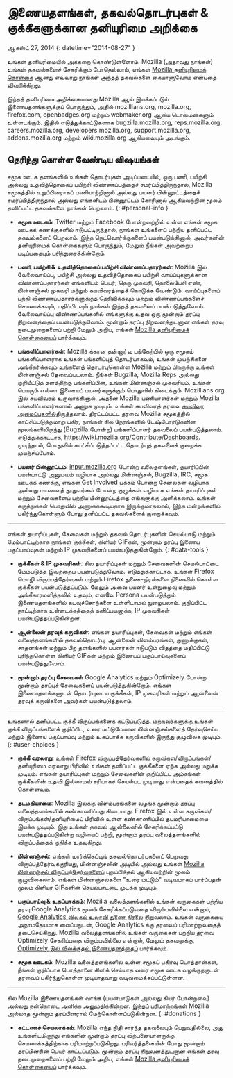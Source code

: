 # இணையதளங்கள், தகவல்தொடர்புகள் & குக்கீகளுக்கான தனியுரிமை அறிக்கை

ஆகஸ்ட் 27, 2014
{: datetime="2014-08-27" }

உங்கள் தனியுரிமையில் அக்கறை கொண்டுள்ளோம். Mozilla (அதாவது நாங்கள்) உங்கள் தகவல்களைச் சேகரிக்கும் போதெல்லாம், எங்கள் [Mozilla தனியுரிமைக் கொள்கை](https://www.mozilla.org/privacy/) ஆனது எவ்வாறு நாங்கள் அந்தத் தகவல்களை கையாளுவோம் என்பதை விவரிக்கிறது.

இந்தத் தனியுரிமை அறிக்கையானது Mozilla ஆல் இயக்கப்படும் இணையதளங்களுக்குப் பொருந்தும், அதில் mozillians.org, mozilla.org, firefox.com, openbadges.org மற்றும் webmaker.org ஆகிய டொமைன்களும் உள்ளடங்கும். இதில் எடுத்துக்காட்டுகளாக bugzilla.mozilla.org, reps.mozilla.org, careers.mozilla.org, developers.mozilla.org, support.mozilla.org, addons.mozilla.org மற்றும் wiki.mozilla.org ஆகியவையும் அடங்கும்.

## தெரிந்து கொள்ள வேண்டிய விஷயங்கள்

சமூக ஊடக தளங்களில் உங்கள் தொடர்புகள் அடிப்படையில், ஒரு பணி, பயிற்சி அல்லது உதவித்தொகைப் பயிற்சி விண்ணப்பத்தைச் சமர்ப்பித்திருந்தால், Mozilla சமூகத்தில் உறுப்பினராகப் பணியாற்றினால் அல்லது பயனர் பின்னூட்டத்தைச் சமர்ப்பித்திருந்தால் அல்லது எங்களிடம் பின்னூட்டம் கோரினால் ஆகியவற்றின் மூலம் தனிப்பட்ட தகவல்களை நாங்கள் பெறலாம். 
{: #personal-info }

* **சமூக ஊடகம்**: Twitter மற்றும் Facebook போன்றவற்றில் உள்ள எங்கள் சமூக ஊடகக் கணக்குகளில் ஈடுபட்டிருந்தால், நாங்கள் உங்களைப் பற்றிய தனிப்பட்ட தகவல்களைப் பெறலாம். இந்த நெட்வொர்க்குகளைப் பயன்படுத்தினால், அவர்களின் தனியுரிமைக் கொள்கைகளும் பொருந்தும், மேலும் நீங்கள் அவற்றைப் படிப்பதையும் பரிந்துரைக்கின்றோம்.  

* **பணி, பயிற்சி & உதவித்தொகைப் பயிற்சி விண்ணப்பதாரர்கள்**: Mozilla இல் வேலைவாய்ப்பு, பயிற்சி அல்லது உதவித்தொகைப் பயிற்சி வாய்ப்புகளுக்கான விண்ணப்பதாரர்கள் எங்களிடம் பெயர், தெரு முகவரி, தொலைபேசி எண், மின்னஞ்சல் முகவரி மற்றும் சுயவிவரத்தைக் கொடுக்க வேண்டும். வாய்ப்புகளைப் பற்றி விண்ணப்பதாரர்களுக்குத் தெரிவிக்கவும் மற்றும் விண்ணப்பங்களைச் செயலாக்கவும், மதிப்பிடவும் நாங்கள் இந்தத் தகவலைப் பயன்படுத்துவோம். வேலைவாய்ப்பு விண்ணப்பங்களில் எங்களுக்கு உதவ ஒரு மூன்றாம் தரப்பு நிறுவனத்தைப் பயன்படுத்துவோம். மூன்றாம் தரப்பு நிறுவனத்துடனான எங்கள் தரவு நடைமுறைகளைப் பற்றி மேலும் அறிய, எங்கள் [Mozilla தனியுரிமைக் கொள்கையைப்](https://www.mozilla.org/privacy/) பார்க்கவும்.

* **பங்களிப்பாளர்கள்**: Mozilla க்கான தன்னார்வ பங்கேற்பில் ஒரு சமூகம் பங்களிப்பாளராக உங்கள் பங்களிப்புத் தொடர்பாகவும், உங்கள் முயற்சிகளை அங்கீகரிக்கவும் உங்களைத் தொடர்புகொள்ள Mozilla மற்றும் பிறருக்கு உங்கள் மின்னஞ்சல் தேவைப்படலாம். நீங்கள் Bugzilla, Mozilla Reps அல்லது குறியீட்டுத் தளத்திற்கு பங்களிப்பின், உங்கள் மின்னஞ்சல் முகவரியும், உங்கள் பெயரும் எல்லா இணையப் பயனர்களுக்கும் பொதுவில் கிடைக்கும். Mozillians.org இல் சுயவிவரம் உருவாக்கினால், அதனை Mozilla பணியாளர்கள் மற்றும் Mozilla பங்களிப்பாளர்களால் அணுக முடியும். உங்கள் சுயவிவரத் தரவை [சுயவிவர அமைப்புகளில்](https://mozillians.org/user/edit)திருத்தலாம். திரட்டப்பட்ட தரவை Mozilla சமூகத்தில் காட்சிப்படுத்துமாறு பகிர, நாங்கள் சில நேரங்களில் டேஷ்போர்டுகளின் மூலங்களிலிருந்து (Bugzilla போன்ற) பங்களிப்பாளர் தகவலைப் பயன்படுத்தலாம். எடுத்துக்காட்டாக, <https://wiki.mozilla.org/Contribute/Dashboards>. முடிந்தால், பொதுவில் காட்சிப்படுத்தப்பட்ட தொடர்புத் தகவலைக் குறைக்க முயற்சிப்போம்.

* **பயனர் பின்னூட்டம்**:  [input.mozilla.org](https://input.mozilla.org/) போன்ற வலைதளங்கள், தயாரிப்பின் பயன்பாட்டு அனுபவம் வழியாக அல்லது மின்னஞ்சல், Bugzilla, IRC, சமூக ஊடகக் கணக்கு, எங்கள் Get Involved பக்கம் போன்ற சேனல்கள் வழியாக அல்லது மாணவத் தூதுவர்கள் போன்ற குழுக்கள் வழியாக எங்கள் தயாரிப்புகள் மற்றும் சேவைகளைப் பற்றிய பின்னூட்டத்தை எங்களுக்கு அளிக்கலாம். உங்கள் கருத்துக்கள் பொதுவில் அணுகக்கூடியதாக இருக்குமாதலால், இந்த மன்றங்களில் பகிர்ந்துகொள்ளும் போது தனிப்பட்ட தகவல்களைக் குறைக்கவும்.

---------------------------------------

எங்கள் தயாரிப்புகள், சேவைகள் மற்றும் தகவல் தொடர்புகளின் செயல்பாடு மற்றும் மேம்பாட்டிற்காக நாங்கள் குக்கீகள், கிளியர் GIFகள், மூன்றாம் தரப்பு இணைய பகுப்பாய்வுகள் மற்றும் IP முகவரிகளைப் பயன்படுத்துகின்றோம். 
{: #data-tools }

* **குக்கீகள் & IP முகவரிகள்**: சில தயாரிப்புகள் மற்றும் சேவைகளின் செயல்பாட்டை மேம்படுத்த இவற்றைப் பயன்படுத்துவோம். எடுத்துக்காட்டாக, உங்கள் Firefox மொழி விருப்பத்தேர்வுகள் மற்றும் Firefox துணை-நிரல்களை நினைவில் கொள்ள குக்கீகள் பயன்படுத்தப்படும். மேலும் அவை பயனர் உள்நுழைவு மற்றும் அங்கீகாரமளித்தலில் உதவும், எனவே Persona பயன்படுத்தும் இணையதளங்களில் கடவுச்சொற்களை உள்ளிடாமல் நுழையலாம்.  குறிப்பிட்ட நாட்டிற்காக உள்ளடக்கத்தைத் தனிப்பயனாக்க, IP முகவரிகள் பயன்படுத்தப்படுகின்றன.

* **ஆன்லைன் தரவுக் கருவிகள்**: எங்கள் தயாரிப்புகள், சேவைகள் மற்றும் எங்கள் வலைத்தளங்களில் தகவல்தொடர்பு, ஆன்லைன் விளம்பரங்கள், துணுக்குகள், சாதனங்கள் மற்றும் பிற தளங்களில் பயனர்கள் ஈடுபடும் விதத்தை மதிப்பிட்டு புரிந்துகொள்ள கிளியர் GIFகள் மற்றும் இணையப் பகுப்பாய்வுகளைப் பயன்படுத்துவோம். 

* **மூன்றாம் தரப்பு சேவைகள்** Google Analytics மற்றும் Optimizely போன்ற மூன்றாம் தரப்புச் சேவைகளைப் பயன்படுத்துகின்றோம்.  எங்கள் இணையதளங்களுடன் தொடர்புடைய குக்கீகள், IP முகவரிகள் மற்றும் ஆன்லைன் தரவுக் கருவிகளை அவர்கள் பயன்படுத்தலாம்.  

---------------------------------------

உங்களால் தனிப்பட்ட குக்கீ விருப்பங்களைக் கட்டுப்படுத்த, மற்றவர்களுக்கு உங்கள் குக்கீ விருப்பங்களைக் குறிப்பிட, உரை மட்டுமேயான மின்னஞ்சல்களைத் தேர்வுசெய்ய மற்றும் இணைய பகுப்பாய்வு மற்றும் உகப்பாக்க கருவிகளில் இருந்து குழுவிலக முடியும். 
{: #user-choices }

* **குக்கீ வரலாறு**: உங்கள் Firefox விருப்பத்தேர்வுகளில் கருவிகள்/விருப்பங்கள்/தனியுரிமை வரலாறு பிரிவில் உங்கள் தனிப்பட்ட குக்கீகளை ஏற்க அல்லது மறுக்க முடியும். எங்கள் தயாரிப்புகள் மற்றும் சேவைகளின் குறிப்பிட்ட அம்சங்கள் குக்கீகளின் உதவி இல்லாமல் சரியாகச் செயல்பட முடியாது என்பதைக் கவனத்தில் கொள்ளவும்.

* **தடமறியாமை**: Mozilla இலக்கு விளம்பரங்களை வழங்க மூன்றாம் தரப்பு வலைத்தளங்களில் கண்காணிப்பது கிடையாது.  Firefox இல் உள்ள கருவிகள்/விருப்பங்கள்/தனியுரிமைப் பிரிவில் உள்ள கண்காணிப்பில் தடமரியாமையை இயக்க முடியும். இது உங்கள் தகவல் ஆன்லைனில் சேகரிக்கப்பட்டு பயன்படுத்தப்படுகின்ற வழியைப் பற்றி, மூன்றாம் தரப்பு வலைத்தளங்களில் விருப்பத்தைக் குறிக்க உதவுகிறது.

* **மின்னஞ்சல்**: எங்கள் மார்க்கெட்டிங் தகவல்தொடர்புகளைப் பெறுவது விருப்பத்தேர்வுக்குரியது, மின்னஞ்சலின் அடியில் அல்லது உங்கள் [Mozilla மின்னஞ்சல் விருப்பத்தேர்வுகளைப்](https://www.mozilla.org/newsletter/recovery/) புதுப்பித்தல் ஆகியவற்றின் மூலம் குழுவிலகலாம். எங்கள் மின்னஞ்சல்களை "உரை மட்டும்" வடிவமாகப் பார்ப்பதன் மூலம் கிளியர் GIFகளின் செயல்பாட்டை முடக்க முடியும்.

* **பகுப்பாய்வு & உகப்பாக்கம்**: Mozilla வலைத்தளங்களில் உங்கள் வருகைகள் பற்றிய தரவு Google Analytics மூலம் சேகரிக்கப்படுவதை விரும்பவில்லை என்றால், [Google Analytics விலகல் உலாவி துணை நிரலை](https://tools.google.com/dlpage/gaoptout) நிறுவலாம். உங்கள் வருகையை அநாமதேயமாக வைப்பதுடன், Google Analytics க்கு தரவைப் பரிமாற்றுவதைத் தடைசெய்கிறது.
Mozilla வலைத்தளங்களில் உங்கள் வருகைகள் பற்றிய தரவை Optimizely சேகரிப்பதை விரும்பவில்லை என்றால், மேலும் தகவலுக்கு, [Optimizely இல் விலக்குதல் இணையதளத்தைப்](https://www.optimizely.com/opt_out) பார்க்கவும்.

* **சமூக ஊடகம்**: Mozilla வலைத்தளங்களில் உள்ள சமூகப் பகிர்வு பொத்தான்கள், நீங்கள் குறிப்பாக பொத்தானை கிளிக் செய்யாத வரை சமூக ஊடக வழங்குநருடன் தரவைப் பகிர்ந்துகொள்ள முடியாதவாறு வடிவமைக்கப்பட்டுள்ளன.

---------------------------------------

சில Mozilla இணையதளங்கள் வாங்க (பயன்பாடுகள் அல்லது கியர் போன்றவை) அல்லது நன்கொடை அளிக்க அனுமதிக்கின்றன. இந்தப் பரிமாற்றங்கள் Mozilla அல்லாத மூன்றாம் தரப்பினரால் மேற்கொள்ளப்படுகின்றன. 
{: #donations }

* **கட்டணச் செயலாக்கம்**:   Mozilla எந்த நிதி சார்ந்த தகவலையும் பெறுவதில்லை, அது உங்களிடமிருந்து எங்களின் மூன்றாம் தரப்பு விற்பனையாளருக்கு செயலாக்கத்திற்காக பரிமாற்றப்படுகிறது. பரிவர்த்தனையின் போது மூன்றாம் தரப்பினரின் பெயர் காட்டப்படும்.  மூன்றாம் தரப்பு நிறுவனத்துடனான எங்கள் தரவு நடைமுறைகளைப் பற்றி மேலும் அறிய, எங்கள் [Mozilla தனியுரிமைக் கொள்கையைப்](https://www.mozilla.org/privacy/) பார்க்கவும்.
